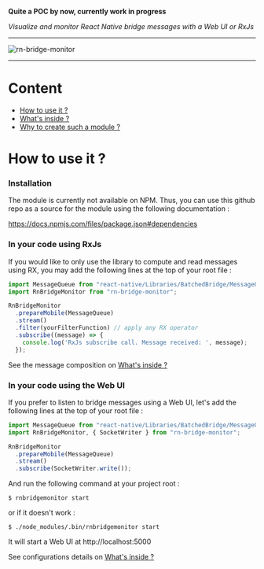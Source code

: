 **Quite a POC by now, currently work in progress**

*Visualize and monitor React Native bridge messages with a Web UI or RxJs*

---

![rn-bridge-monitor](https://cdn-images-1.medium.com/max/2000/1*_3ZomJ1QiV4YkvirY22v6A.gif)

---

# Content

* <a href="#how-to-use-it-">How to use it ?</a>
* [What's inside ?](./docs/INSIDE.md)
* [Why to create such a module ?](./docs/WHY.md)


# How to use it ?

### Installation

The module is currently not available on NPM. Thus, you can use this github repo as a source for the module using the following documentation :

https://docs.npmjs.com/files/package.json#dependencies

### In your code using RxJs

If you would like to only use the library to compute and read messages using RX, you may add the following lines at the top of your root file :

```javascript
import MessageQueue from "react-native/Libraries/BatchedBridge/MessageQueue";
import RnBridgeMonitor from "rn-bridge-monitor";

RnBridgeMonitor
  .prepareMobile(MessageQueue)
  .stream()
  .filter(yourFilterFunction) // apply any RX operator
  .subscribe((message) => {
    console.log('RxJs subscribe call. Message received: ', message);
  });
```

See the message composition on [What's inside ?](./docs/INSIDE.md)

### In your code using the Web UI

If you prefer to listen to bridge messages using a Web UI, let's add the following lines at the top of your root file :

```javascript
import MessageQueue from "react-native/Libraries/BatchedBridge/MessageQueue";
import RnBridgeMonitor, { SocketWriter } from "rn-bridge-monitor";

RnBridgeMonitor
  .prepareMobile(MessageQueue)
  .stream()
  .subscribe(SocketWriter.write());
```

And run the following command at your project root :

```
$ rnbridgemonitor start
```
or if it doesn't work :

```
$ ./node_modules/.bin/rnbridgemonitor start
```

It will start a Web UI at http://localhost:5000

See configurations details on [What's inside ?](./docs/INSIDE.md)
